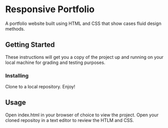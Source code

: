 # Responsive Portfolio

A portfolio website built using HTML and CSS that show cases fluid design methods.


## Getting Started

These instructions will get you a copy of the project up and running on your local machine for grading and testing purposes.

### Installing

Clone to a local repository. Enjoy!

## Usage


Open index.html in your browser of choice to view the project.
Open your cloned repositoy in a text editor to review the HTLM and CSS.




